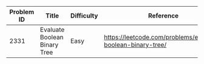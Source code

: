 | Problem ID | Title | Difficulty | Reference
| --- | --- | --- | ---
| 2331 | Evaluate Boolean Binary Tree | Easy | https://leetcode.com/problems/evaluate-boolean-binary-tree/

